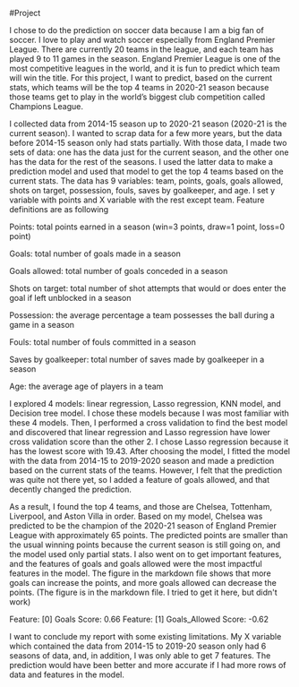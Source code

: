 #Project

I chose to do the prediction on soccer data because I am a big fan of soccer. I love to play and watch soccer especially from England Premier League. There are currently 20 teams in the league, and each team has played 9 to 11 games in the season. England Premier League is one of the most competitive leagues in the world, and it is fun to predict which team will win the title. For this project, I want to predict, based on the current stats, which teams will be the top 4 teams in 2020-21 season because those teams get to play in the world’s biggest club competition called Champions League. 

I collected data from 2014-15 season up to 2020-21 season (2020-21 is the current season). I wanted to scrap data for a few more years, but the data before 2014-15 season only had stats partially. With those data, I made two sets of data: one has the data just for the current season, and the other one has the data for the rest of the seasons. I used the latter data to make a prediction model and used that model to get the top 4 teams based on the current stats. The data has 9 variables: team, points, goals, goals allowed, shots on target, possession, fouls, saves by goalkeeper, and age. I set y variable with points and X variable with the rest except team.
Feature definitions are as following


Points: total points earned in a season (win=3 points, draw=1 point, loss=0 point)

Goals: total number of goals made in a season

Goals allowed: total number of goals conceded in a season 

Shots on target: total number of shot attempts that would or does enter the goal if left unblocked in a season

Possession: the average percentage a team possesses the ball during a game in a season

Fouls: total number of fouls committed in a season

Saves by goalkeeper: total number of saves made by goalkeeper in a season

Age: the average age of players in a team

I explored 4 models: linear regression, Lasso regression, KNN model, and Decision tree model. I chose these models because I was most familiar with these 4 models. Then, I performed a cross validation to find the best model and discovered that linear regression and Lasso regression have lower cross validation score than the other 2. I chose Lasso regression because it has the lowest score with 19.43. After choosing the model, I fitted the model with the data from 2014-15 to 2019-2020 season and made a prediction based on the current stats of the teams. However, I felt that the prediction was quite not there yet, so I added a feature of goals allowed, and that decently changed the prediction.

As a result, I found the top 4 teams, and those are Chelsea, Tottenham, Liverpool, and Aston Villa in order. Based on my model, Chelsea was predicted to be the champion of the 2020-21 season of England Premier League with approximately 65 points. The predicted points are smaller than the usual winning points because the current season is still going on, and the model used only partial stats. I also went on to get important features, and the features of goals and goals allowed were the most impactful features in the model. The figure in the markdown file shows that more goals can increase the points, and more goals allowed can decrease the points. (The figure is in the markdown file. I tried to get it here, but didn't work)

Feature: [0] Goals Score: 0.66
Feature: [1] Goals_Allowed Score: -0.62

I want to conclude my report with some existing limitations. My X variable which contained the data from 2014-15 to 2019-20 season only had 6 seasons of data, and, in addition, I was only able to get 7 features. The prediction would have been better and more accurate if I had more rows of data and features in the model.  


















